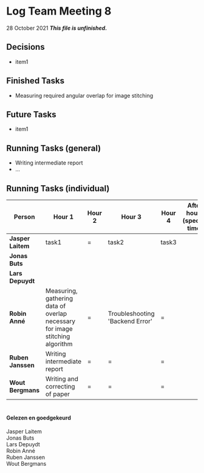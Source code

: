 # Log Team Meeting 8
28 October 2021
**_This file is unfinished._**
## Decisions
* item1

## Finished Tasks
* Measuring required angular overlap for image stitching

## Future Tasks
* item1
  
## Running Tasks (general)
* Writing intermediate report
* ...

## Running Tasks (individual)
Person | Hour 1 | Hour 2 | Hour 3 | Hour 4 | After hours (specify time)
------ | ------ | ------ | ------ | ------ | -------------
**Jasper Laitem** | task1 | = | task2 | task3
**Jonas Buts**    |    |     |      |
**Lars Depuydt**  |    |     |      |
**Robin Anné**    | Measuring, gathering data of overlap necessary for image stitching algorithm | = | Troubleshooting 'Backend Error' | = 
**Ruben Janssen** | Writing intermediate report  | = | = | = 
**Wout Bergmans** | Writing and correcting of paper | = | = | =

#
#### Gelezen en goedgekeurd
Jasper Laitem <br/>
Jonas Buts <br/>
Lars Depuydt <br/>
Robin Anné <br/>
Ruben Janssen <br/>
Wout Bergmans
